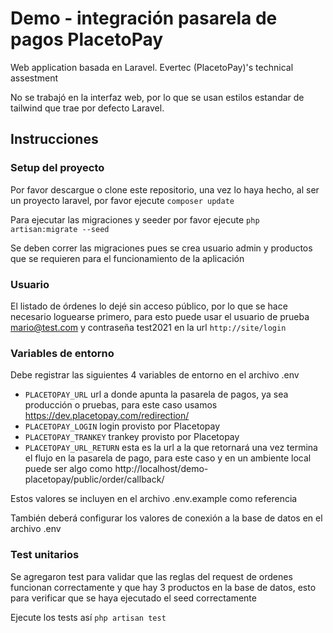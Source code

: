 # Demo - integración pasarela de pagos PlacetoPay 

Web application basada en Laravel. Evertec (PlacetoPay)'s technical assestment

No se trabajó en la interfaz web, por lo que se usan estilos estandar de tailwind que trae por defecto Laravel.


## Instrucciones

### Setup del proyecto

Por favor descargue o clone este repositorio, una vez lo haya hecho, al ser un proyecto laravel, por favor ejecute
`composer update`

Para ejecutar las migraciones y seeder por favor ejecute
`php artisan:migrate --seed`

Se deben correr las migraciones pues se crea usuario admin y productos que se requieren para el funcionamiento
de la aplicación

### Usuario
El listado de órdenes lo dejé sin acceso público, por lo que se hace necesario loguearse primero, para esto 
puede usar el usuario de prueba mario@test.com y contraseña test2021 en la url `http://site/login`

### Variables de entorno
Debe registrar las siguientes 4 variables de entorno en el archivo .env
- `PLACETOPAY_URL` url a donde apunta la pasarela de pagos, ya sea producción o pruebas, para este caso usamos https://dev.placetopay.com/redirection/
- `PLACETOPAY_LOGIN` login provisto por Placetopay
- `PLACETOPAY_TRANKEY` trankey provisto por Placetopay
- `PLACETOPAY_URL_RETURN` esta es la url a la que retornará una vez termina el flujo en la pasarela de pago, para este caso
y en un ambiente local puede ser algo como http://localhost/demo-placetopay/public/order/callback/

Estos valores se incluyen en el archivo .env.example como referencia

También deberá configurar los valores de conexión a la base de datos en el archivo .env

### Test unitarios

Se agregaron test para validar que las reglas del request de ordenes funcionan correctamente y que hay 3 productos
en la base de datos, esto para verificar que se haya ejecutado el seed correctamente

Ejecute los tests así `php artisan test`

